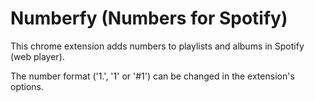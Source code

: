 # Numberfy (Numbers for Spotify)

This chrome extension adds numbers to playlists and albums in Spotify (web player).

The number format ('1.', '1' or '#1') can be changed in the extension's options.
